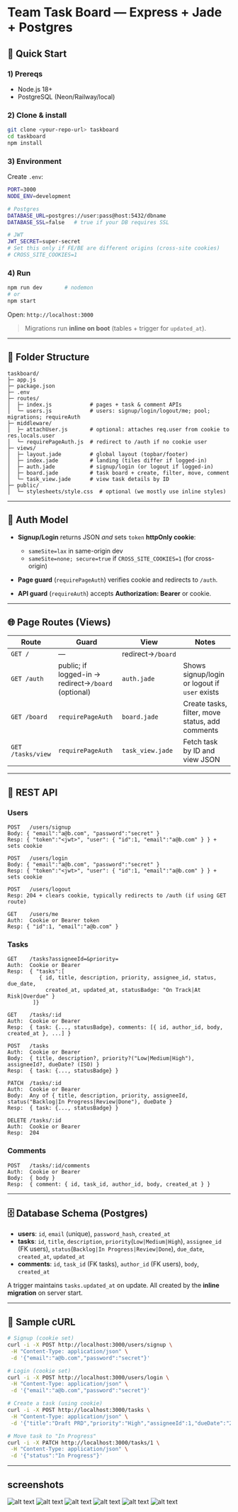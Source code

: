 # Team Task Board — Express + Jade + Postgres

 
## 🚀 Quick Start

### 1) Prereqs

* Node.js 18+
* PostgreSQL (Neon/Railway/local)

### 2) Clone & install

```bash
git clone <your-repo-url> taskboard
cd taskboard
npm install
```

### 3) Environment

Create `.env`:

```bash
PORT=3000
NODE_ENV=development

# Postgres
DATABASE_URL=postgres://user:pass@host:5432/dbname
DATABASE_SSL=false   # true if your DB requires SSL

# JWT
JWT_SECRET=super-secret
# Set this only if FE/BE are different origins (cross-site cookies)
# CROSS_SITE_COOKIES=1
```

### 4) Run

```bash
npm run dev       # nodemon
# or
npm start
```

Open: `http://localhost:3000`

> Migrations run **inline on boot** (tables + trigger for `updated_at`).

---

## 📁 Folder Structure

```
taskboard/
├─ app.js
├─ package.json
├─ .env
├─ routes/
│  ├─ index.js            # pages + task & comment APIs
│  └─ users.js            # users: signup/login/logout/me; pool; migrations; requireAuth
├─ middleware/
│  ├─ attachUser.js       # optional: attaches req.user from cookie to res.locals.user
│  └─ requirePageAuth.js  # redirect to /auth if no cookie user
├─ views/
│  ├─ layout.jade         # global layout (topbar/footer)
│  ├─ index.jade          # landing (tiles differ if logged-in)
│  ├─ auth.jade           # signup/login (or logout if logged-in)
│  ├─ board.jade          # task board + create, filter, move, comment
│  └─ task_view.jade      # view task details by ID
├─ public/
│  └─ stylesheets/style.css  # optional (we mostly use inline styles)
```

---

## 🔐 Auth Model

* **Signup/Login** returns JSON *and* sets `token` **httpOnly cookie**:

  * `sameSite=lax` in same-origin dev
  * `sameSite=none; secure=true` if `CROSS_SITE_COOKIES=1` (for cross-origin)
* **Page guard** (`requirePageAuth`) verifies cookie and redirects to `/auth`.
* **API guard** (`requireAuth`) accepts **Authorization: Bearer** or cookie.

---

## 🌐 Page Routes (Views)

| Route             | Guard                                               | View              | Notes                                           |
| ----------------- | --------------------------------------------------- | ----------------- | ----------------------------------------------- |
| `GET /`           | —                                                   | redirect→`/board` |                                                 |
| `GET /auth`       | public; if logged-in → redirect→`/board` (optional) | `auth.jade`       | Shows signup/login or logout if `user` exists   |
| `GET /board`      | `requirePageAuth`                                   | `board.jade`      | Create tasks, filter, move status, add comments |
| `GET /tasks/view` | `requirePageAuth`                                   | `task_view.jade`  | Fetch task by ID and view JSON                  |

---

## 🧭 REST API

### Users

```
POST   /users/signup
Body: { "email":"a@b.com", "password":"secret" }
Resp: { "token":"<jwt>", "user": { "id":1, "email":"a@b.com" } } + sets cookie

POST   /users/login
Body: { "email":"a@b.com", "password":"secret" }
Resp: { "token":"<jwt>", "user": { "id":1, "email":"a@b.com" } } + sets cookie

POST   /users/logout
Resp: 204 + clears cookie, typically redirects to /auth (if using GET route)

GET    /users/me
Auth:  Cookie or Bearer token
Resp: { "id":1, "email":"a@b.com" }
```

### Tasks

```
GET    /tasks?assigneeId=&priority=
Auth:  Cookie or Bearer
Resp:  { "tasks":[
          { id, title, description, priority, assignee_id, status, due_date,
            created_at, updated_at, statusBadge: "On Track|At Risk|Overdue" }
        ]}

GET    /tasks/:id
Auth:  Cookie or Bearer
Resp:  { task: {..., statusBadge}, comments: [{ id, author_id, body, created_at }, ...] }

POST   /tasks
Auth:  Cookie or Bearer
Body:  { title, description?, priority?("Low|Medium|High"), assigneeId?, dueDate? (ISO) }
Resp:  { task: {..., statusBadge} }

PATCH  /tasks/:id
Auth:  Cookie or Bearer
Body:  Any of { title, description, priority, assigneeId, status("Backlog|In Progress|Review|Done"), dueDate }
Resp:  { task: {..., statusBadge} }

DELETE /tasks/:id
Auth:  Cookie or Bearer
Resp:  204
```

### Comments

```
POST   /tasks/:id/comments
Auth:  Cookie or Bearer
Body:  { body }
Resp:  { comment: { id, task_id, author_id, body, created_at } }
```

---

## 🗄️ Database Schema (Postgres)

* **users**: `id`, `email` (unique), `password_hash`, `created_at`
* **tasks**: `id`, `title`, `description`, `priority`(`Low|Medium|High`), `assignee_id` (FK users), `status`(`Backlog|In Progress|Review|Done`), `due_date`, `created_at`, `updated_at`
* **comments**: `id`, `task_id` (FK tasks), `author_id` (FK users), `body`, `created_at`

A trigger maintains `tasks.updated_at` on update. All created by the **inline migration** on server start.

---

## 🔧 Sample cURL

```bash
# Signup (cookie set)
curl -i -X POST http://localhost:3000/users/signup \
 -H "Content-Type: application/json" \
 -d '{"email":"a@b.com","password":"secret"}'

# Login (cookie set)
curl -i -X POST http://localhost:3000/users/login \
 -H "Content-Type: application/json" \
 -d '{"email":"a@b.com","password":"secret"}'

# Create a task (using cookie)
curl -i -X POST http://localhost:3000/tasks \
 -H "Content-Type: application/json" \
 -d '{"title":"Draft PRD","priority":"High","assigneeId":1,"dueDate":"2025-09-01T09:00:00.000Z"}'

# Move task to "In Progress"
curl -i -X PATCH http://localhost:3000/tasks/1 \
 -H "Content-Type: application/json" \
 -d '{"status":"In Progress"}'
```

---
 ## screenshots

 ![alt text](image.png)
 ![alt text](image-1.png)
 ![alt text](image-2.png)
 ![alt text](image-3.png)
 ![alt text](image-4.png)
 ![alt text](image-5.png)

